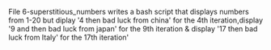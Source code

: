 File 6-superstitious_numbers writes a bash script that displays numbers from 1-20 but diplay '4 then bad luck from china' for the 4th iteration,display '9 and then bad luck from japan' for the 9th iteration & display '17 then bad luck from Italy' for the 17th iteration'

